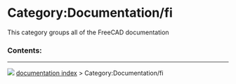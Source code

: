 # Category:Documentation/fi
This category groups all of the FreeCAD documentation

### Contents:



---
![](images/Right_arrow.png) [documentation index](../README.md) > Category:Documentation/fi
